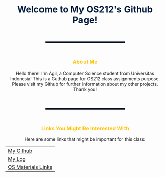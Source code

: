 <h1 style="color: #001D3D; font-weight: bold; text-align:center"> Welcome to My OS212's Github Page! </h1>

<hr style="border-style: dotted none none none; border-width: 5px; height: 0; width: 50%; color: #001d3d; margin: 50px auto 50px auto;">

<h3 style="color: #FFC300; text-align:center; font-weight: bold;"> About Me </h3>
<p style="text-align:center;">Hello there! I'm Agil, a Computer Science student from Universitas Indonesia! This is a Guthub page for OS212 class assignments purpose. Please visit my Github for further information about my other projects. Thank you!</p>

<hr style="border-style: dotted none none none; border-width: 5px; height: 0; width: 50%; color: #001d3d; margin: 50px auto 50px auto;">

<h3 style="color: #FFC300; text-align:center; font-weight: bold;"> Links You Might Be Interested With</h3>
<p style="text-align:center;">Here are some links that might be important for this class:</p>

<table style="margin: 10px auto;">
  <tr><td><a href="https://github.com/agilghif">My Github</a></td></tr>
  <tr><td><a href="/TXT/mylog.txt">My Log</a></td></tr>
  <tr><td><a href="/links.md">OS Materials Links</a></td></tr>
</table>
